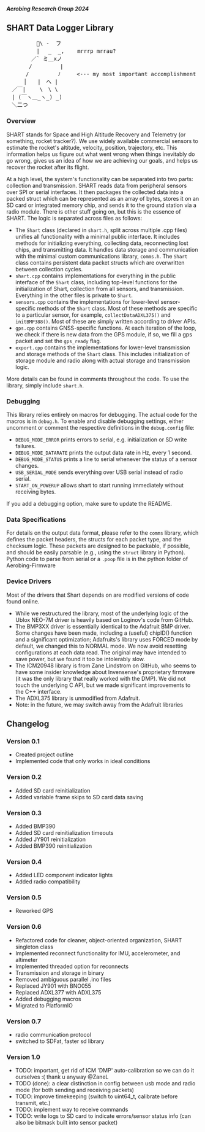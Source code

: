 ##### Aerobing Research Group 2024
## SHART Data Logger Library

<pre>
　　      🌸\ -  フ
　　　　　 |　 _  _,    mrrrp mrrau?
　 　　　／` ミ＿xノ
　　 　 /　　　 　 |
　　　 /　   　　 ﾉ     <--- my most important accomplishment in college
　 　 │　　|　へ |
　／￣|　　 \　\ \
　| (￣ヽ＿_ヽ_) _)
　＼二つ
</pre>

### Overview
SHART stands for Space and High Altitude Recovery and Telemetry (or something, rocket tracker?). We use widely available commercial sensors to estimate the rocket's altitude, velocity, position, trajectory, etc. This information helps us figure out what went wrong when things inevitably do go wrong, gives us an idea of how we are achieving our goals, and helps us recover the rocket after its flight.

At a high level, the system's functionality can be separated into two parts: collection and transmission. SHART reads data from peripheral sensors over SPI or serial interfaces. It then packages the collected data into a packed struct which can be represented as an array of bytes, stores it on an SD card or integrated memory chip, and sends it to the ground station via a radio module. There is other stuff going on, but this is the essence of SHART. The logic is separated across files as follows:

- The `Shart` class (declared in `shart.h`, split across multiple .cpp files) unifies all functionality with a minimal public interface. It includes methods for initializing everything, collecting data, reconnecting lost chips, and transmitting data. It handles data storage and communication with the minimal custom communications library, `comms.h`. The `Shart` class contains persistent data packet structs which are overwritten between collection cycles.
- `shart.cpp` contains implementations for everything in the public interface of the `Shart` class, including top-level functions for the initialization of Shart, collection from all sensors, and transmission. Everything in the other files is private to `Shart`.
- `sensors.cpp` contains the implementations for lower-level sensor-specific methods of the `Shart` class. Most of these methods are specific to a particular sensor, for example, `collectDataADXL375()` and `initBMP388()`. Most of these are simply written according to driver APIs.
- `gps.cpp` contains GNSS-specific functions. At each iteration of the loop, we check if there is new data from the GPS module, if so, we fill a gps packet and set the `gps_ready` flag.
- `export.cpp` contains the implementations for lower-level transmission and storage methods of the `Shart` class. This includes initialization of storage module and radio along with actual storage and transmission logic.

More details can be found in comments throughout the code. To use the library, simply include `shart.h`.

### Debugging
This library relies entirely on macros for debugging. The actual code for the macros is in `debug.h`. To enable and disable debugging settings, either uncomment or comment the respective definitions in the `debug.config` file:

- `DEBUG_MODE_ERROR` prints errors to serial, e.g. initialization or SD write failures.
- `DEBUG_MODE_DATARATE` prints the output data rate in Hz, every 1 second.
- `DEBUG_MODE_STATUS` prints a line to serial whenever the status of a sensor changes.
- `USB_SERIAL_MODE` sends everything over USB serial instead of radio serial.
- `START_ON_POWERUP` allows shart to start running immediately without receiving bytes.

If you add a debugging option, make sure to update the README.

### Data Specifications
For details on the output data format, please refer to the `comms` library, which defines the packet headers, the structs for each packet type, and the checksum logic. These packets are designed to be packable, if possible, and should be easily parsable (e.g., using the `struct` library in Python). Python code to parse from serial or a `.poop` file is in the python folder of Aerobing-Firmware

### Device Drivers
Most of the drivers that Shart depends on are modified versions of code found online. 

- While we restructured the library, most of the underlying logic of the Ublox NEO-7M driver is heavily based on Loginov's code from GitHub.
- The BMP3XX driver is essentially identical to the Adafruit BMP driver. Some changes have been made, including a (useful) chipID() function and a significant optimization; Adafruits's library uses FORCED mode by default, we changed this to NORMAL mode. We now avoid resetting configurations at each data read. The original may have intended to save power, but we found it too be intolerably slow.
- The ICM20948 library is from Zane Lindstrom on GitHub, who seems to have some insider knowledge about Invensense's proprietary firmware (it was the only library that really worked with the DMP). We did not touch the underlying C API, but we made significant improvements to the C++ interface.
- The ADXL375 library is unmodified from Adafruit.
- Note: in the future, we may switch away from the Adafruit libraries

## Changelog
### Version 0.1
- Created project outline
- Implemented code that only works in ideal conditions
### Version 0.2
- Added SD card reinitialization
- Added variable frame skips to SD card data saving
### Version 0.3
- Added BMP390 
- Added SD card reinitialization timeouts
- Added JY901 reinitialization 
- Added BMP390 reinitialization 
### Version 0.4
- Added LED component indicator lights
- Added radio compatibility
### Version 0.5
- Reworked GPS
### Version 0.6
- Refactored code for cleaner, object-oriented organization, SHART singleton class
- Implemented reconnect functionality for IMU, accelerometer, and altimeter
- Implemented threaded option for reconnects
- Transmission and storage in binary
- Removed ambiguous parallel .ino files
- Replaced JY901 with BNO055
- Replaced ADXL377 with ADXL375
- Added debugging macros
- Migrated to PlatformIO
### Version 0.7
- radio communication protocol
- switched to SDFat, faster sd library
### Version 1.0
- TODO: important, get rid of ICM 'DMP' auto-calibration so we can do it ourselves :( thank u anyway @ZaneL
- TODO (done): a clear distinction in config between usb mode and radio mode (for both sending and receiving packets)
- TODO: improve timekeeping (switch to uint64_t, calibrate before transmit, etc.)
- TODO: implement way to receive commands
- TODO: write logs to SD card to indicate errors/sensor status info (can also be bitmask built into sensor packet)




